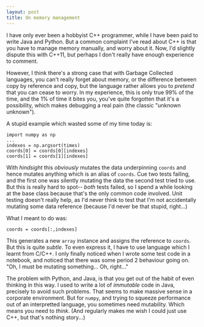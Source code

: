 ```yaml
---
layout: post
title: On memory management
---
```


I have only ever been a hobbyist C++ programmer, while I have been paid to write Java and Python.  But a common complaint I've read about C++ is that you have to manage memory manually, and worry about it.  Now, I'd slightly dispute this with C++11, but perhaps I don't really have enough experience to comment.

However, I think there's a strong case that with Garbage Collected languages, you can't really forget about memory, or the difference between copy by reference and copy, but the language rather allows you to _pretend_ that you can cease to worry.  In my experience, this is only true 99% of the time, and the 1% of time it bites you, you've quite forgotten that it's a possibility, which makes debugging a real pain (the classic "unknown unknown").

<!--more-->

A stupid example which wasted some of my time today is:

    import numpy as np
    ...
    indexes = np.argsort(times)
    coords[0] = coords[0][indexes]
    coords[1] = coords[1][indexes]

With _hindsight_ this _obviously_ mutates the data underpinning `coords` and hence mutates anything which is an alias of `coords`.  Cue two tests failing, and the first one was silently mutating the data the second test tried to use.  But this is really hard to spot-- _both_ tests failed, so I spend a while looking at the base class because that's the only common code involved.  Unit testing doesn't really help, as I'd never think to test that I'm not accidentally mutating some data reference (because I'd never be that stupid, right...)

What I meant to do was:

    coords = coords[:,indexes]

This generates a new `array` instance and assigns the reference to `coords`.  But this is quite _subtle_.  To even express it, I have to use language which I learnt from C/C++.  I only finally noticed when I wrote some test code in a notebook, and noticed that there was some period 2 behaviour going on.  "Oh, I must be mutating something... Oh, right..."

The problem with Python, and Java, is that you get out of the habit of even thinking in this way.  I used to write a lot of _immutable_ code in Java, precisely to avoid such problems.  That seems to make massive sense in a corporate environment.  But for `numpy`, and trying to squeeze performance out of an interpretted language, you sometimes need mutability.  Which means you need to _think_.  (And regularly makes me wish I could just use C++, but that's nothing story...)

